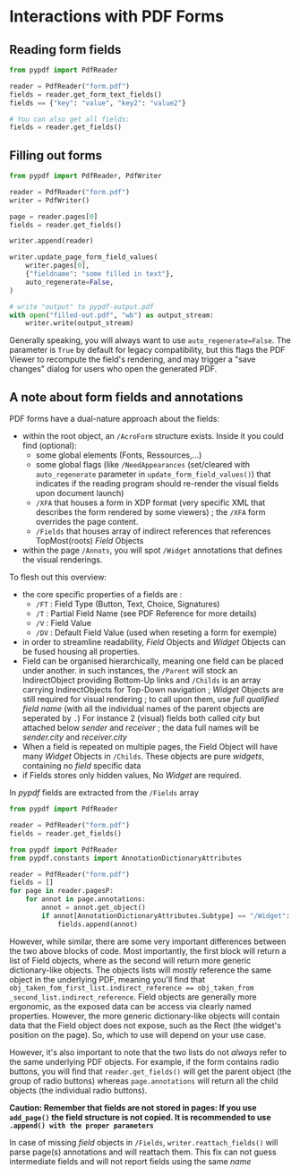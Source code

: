 # Interactions with PDF Forms

## Reading form fields

```python
from pypdf import PdfReader

reader = PdfReader("form.pdf")
fields = reader.get_form_text_fields()
fields == {"key": "value", "key2": "value2"}

# You can also get all fields:
fields = reader.get_fields()
```

## Filling out forms

```python
from pypdf import PdfReader, PdfWriter

reader = PdfReader("form.pdf")
writer = PdfWriter()

page = reader.pages[0]
fields = reader.get_fields()

writer.append(reader)

writer.update_page_form_field_values(
    writer.pages[0],
    {"fieldname": "some filled in text"},
    auto_regenerate=False,
)

# write "output" to pypdf-output.pdf
with open("filled-out.pdf", "wb") as output_stream:
    writer.write(output_stream)
```

Generally speaking, you will always want to use `auto_regenerate=False`. The
parameter is `True` by default for legacy compatibility, but this flags the PDF
Viewer to recompute the field's rendering, and may trigger a "save changes"
dialog for users who open the generated PDF.

## A note about form fields and annotations
PDF forms have a dual-nature approach about the fields:
* within the root object, an `/AcroForm` structure exists.
  Inside it you could find (optional):
	- some global elements (Fonts, Ressources,...)
	- some global flags (like `/NeedAppearances` (set/cleared with `auto_regenerate` parameter in `update_form_field_values()`) that indicates if the reading program should re-render the visual fields upon document launch)
	- `/XFA` that houses a form in XDP format (very specific XML that describes the form rendered by some viewers) ; the `/XFA` form overrides the page content.
	- `/Fields` that houses array of indirect references that references TopMost(roots) _Field_ Objects
* within the page `/Annots`, you will spot `/Widget` annotations that defines the visual renderings.

To flesh out this overview:
* the core specific properties of a fields are :
	- `/FT` : Field Type (Button, Text, Choice, Signatures)
	- `/T` : Partial Field Name (see PDF Reference for more details)
	- `/V` : Field Value
	- `/DV` : Default Field Value (used when reseting a form for exemple)
* in order to streamline readability, _Field_ Objects and _Widget_ Objects can be fused housing all properties.
* Field can be organised hierarchically, meaning one field can be placed under another. in such instances, the `/Parent` will stock an IndirectObject providing Bottom-Up links and `/Childs` is an array carrying IndirectObjects for Top-Down navigation ; _Widget_ Objects are still required for visual rendering ; to call upon them, use *full qualified field name* (with all the individual names of the parent objects are seperated by `.`)
  For instance 2 (visual) fields both called _city_ but attached below _sender_ and _receiver_ ; the data full names will be _sender.city_ and _receiver.city_
* When a field is repeated on multiple pages, the Field Object will have many _Widget_ Objects in  `/Childs`. These objects are pure _widgets_, containing no _field_ specific data
* if Fields stores only hidden values, No _Widget_ are required.

In _pypdf_ fields are extracted from the `/Fields` array
```python
from pypdf import PdfReader

reader = PdfReader("form.pdf")
fields = reader.get_fields()
```

```python
from pypdf import PdfReader
from pypdf.constants import AnnotationDictionaryAttributes

reader = PdfReader("form.pdf")
fields = []
for page in reader.pagesP:
    for annot in page.annotations:
        annot = annot.get_object()
        if annot[AnnotationDictionaryAttributes.Subtype] == "/Widget":
            fields.append(annot)
```

However, while similar, there are some very important differences between the two above blocks of code. Most importantly, the first block will return a list of Field objects, where as the second will return more generic dictionary-like objects. The objects lists will *mostly* reference the same object in the underlying PDF, meaning you'll find that `obj_taken_fom_first_list.indirect_reference == obj_taken_from _second_list.indirect_reference`. Field objects are generally more ergonomic, as the exposed data can be access via clearly named properties. However, the more generic dictionary-like objects will contain data that the Field object does not expose, such as the Rect (the widget's position on the page). So, which to use will depend on your use case.

However, it's also important to note that the two lists do not *always* refer to the same underlying PDF objects. For example, if the form contains radio buttons, you will find that `reader.get_fields()` will get the parent object (the group of radio buttons) whereas `page.annotations` will return all the child objects (the individual radio buttons).


__Caution:
Remember that fields are not stored in pages: If you use  `add_page()` the field structure is not copied.
It is recommended to use `.append() with the proper parameters`__

In case of missing _field_ objects in `/Fields`, `writer.reattach_fields()` will parse page(s) annotations and will reattach them. This fix can not guess intermediate fields and will not report fields using the same _name_
